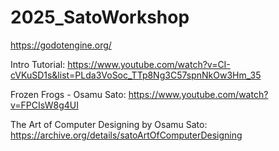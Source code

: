 # 2025_SatoWorkshop

https://godotengine.org/

Intro Tutorial: https://www.youtube.com/watch?v=CI-cVKuSD1s&list=PLda3VoSoc_TTp8Ng3C57spnNkOw3Hm_35

Frozen Frogs - Osamu Sato: https://www.youtube.com/watch?v=FPCIsW8g4UI

The Art of Computer Designing by Osamu Sato: https://archive.org/details/satoArtOfComputerDesigning
